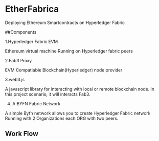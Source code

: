 # EtherFabrica

Deploying Ethereum Smartcontracts on Hyperledger Fabric

##Components

1.Hyperledger Fabric EVM

Ethereum virtual machine Running on Hyperledger fabric peers

2.Fab3 Proxy

EVM Compatiable Blockchain(Hyperledger) node provider

3.web3.js

A javascript library for interacting with local or remote blockchain node. in this project scenario, it will interacts Fab3.

4. A BYFN Fabric Network

A simple Byfn network allows you to create Hyperledger Fabric network Running with 2 Organizations each ORG with two peers.

## Work Flow
